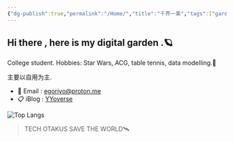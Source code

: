 ```yaml
---
{"dg-publish":true,"permalink":"/Home/","title":"千界一乘","tags":["gardenEntry"]}
---
```



<h2> Hi there , here is my digital garden .🪐 </h2>

College student. Hobbies: Star Wars, ACG, table tennis, data modelling.🔭

主要以自用为主.

- 📨 Email : egoriyo@proton.me <br>
- 📋 iBlog : <a href="https://sumalene.github.io" target="_blank">YYoverse</a>


![Top Langs](https://github-readme-stats.vercel.app/api/top-langs/?username=Sumalene&layout=compact&theme=material-palenight)


> TECH OTAKUS SAVE THE WORLD🛰️

